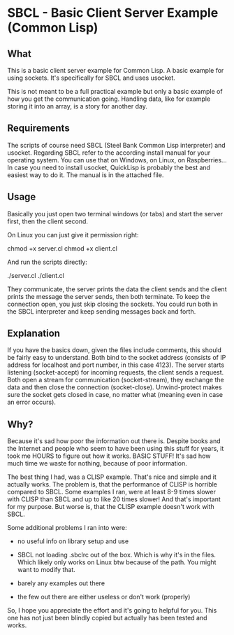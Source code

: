 # SBCL - Basic Client Server Example (Common Lisp)

## What

This is a basic client server example for Common Lisp. A basic example for using sockets. It's specifically for SBCL and uses usocket.

This is not meant to be a full practical example but only a basic example of how you get the communication going. Handling data, like for example storing it into an array, is a story for another day.

## Requirements

The scripts of course need SBCL (Steel Bank Common Lisp interpreter) and usocket. Regarding SBCL refer to the according install manual for your operating system. You can use that on Windows, on Linux, on Raspberries... In case you need to install usocket, QuickLisp is probably the best and easiest way to do it. The manual is in the attached file.

## Usage

Basically you just open two terminal windows (or tabs) and start the server first, then the client second.

On Linux you can just give it permission right:

chmod +x server.cl
chmod +x client.cl

And run the scripts directly:

./server.cl
./client.cl

They communicate, the server prints the data the client sends and the client prints the message the server sends, then both terminate. To keep the connection open, you just skip closing the sockets. You could run both in the SBCL interpreter and keep sending messages back and forth.

## Explanation

If you have the basics down, given the files include comments, this should be fairly easy to understand. Both bind to the socket address (consists of IP address for localhost and port number, in this case 4123). The server starts listening (socket-accept) for incoming requests, the client sends a request. Both open a stream for communication (socket-stream), they exchange the data and then close the connection (socket-close). Unwind-protect makes sure the socket gets closed in case, no matter what (meaning even in case an error occurs).

## Why?

Because it's sad how poor the information out there is. Despite books and the Internet and people who seem to have been using this stuff for years, it took me HOURS to figure out how it works. BASIC STUFF! It's sad how much time we waste for nothing, because of poor information.

The best thing I had, was a CLISP example. That's nice and simple and it actually works. The problem is, that the performance of CLISP is horrible compared to SBCL. Some examples I ran, were at least 8-9 times slower with CLISP than SBCL and up to like 20 times slower! And that's important for my purpose. But worse is, that the CLISP example doesn't work with SBCL.

Some additional problems I ran into were: 

- no useful info on library setup and use

- SBCL not loading .sbclrc out of the box. Which is why it's in the files. Which likely only works on Linux btw because of the path. You might want to modify that.

- barely any examples out there

- the few out there are either useless or don't work (properly)

So, I hope you appreciate the effort and it's going to helpful for you. This one has not just been blindly copied but actually has been tested and works.
